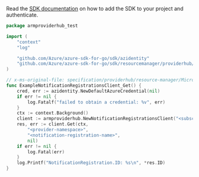 Read the [SDK documentation](https://github.com/Azure/azure-sdk-for-go/blob/sdk%2Fresourcemanager%2Fproviderhub%2Farmproviderhub%2Fv0.1.0/sdk/resourcemanager/providerhub/armproviderhub/README.md) on how to add the SDK to your project and authenticate.

```go
package armproviderhub_test

import (
	"context"
	"log"

	"github.com/Azure/azure-sdk-for-go/sdk/azidentity"
	"github.com/Azure/azure-sdk-for-go/sdk/resourcemanager/providerhub/armproviderhub"
)

// x-ms-original-file: specification/providerhub/resource-manager/Microsoft.ProviderHub/stable/2020-11-20/examples/NotificationRegistrations_Get.json
func ExampleNotificationRegistrationsClient_Get() {
	cred, err := azidentity.NewDefaultAzureCredential(nil)
	if err != nil {
		log.Fatalf("failed to obtain a credential: %v", err)
	}
	ctx := context.Background()
	client := armproviderhub.NewNotificationRegistrationsClient("<subscription-id>", cred, nil)
	res, err := client.Get(ctx,
		"<provider-namespace>",
		"<notification-registration-name>",
		nil)
	if err != nil {
		log.Fatal(err)
	}
	log.Printf("NotificationRegistration.ID: %s\n", *res.ID)
}
```
